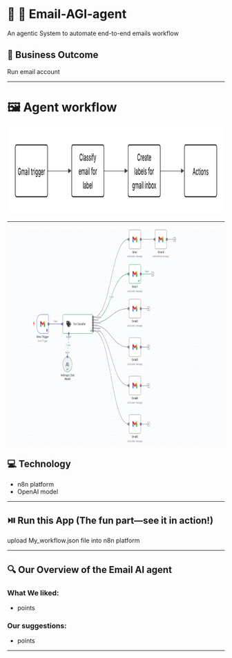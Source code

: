 # 📧 🤖 Email-AGI-agent

An agentic System to automate end-to-end emails workflow

## 💸 Business Outcome

Run email account

--- 
# 🖼️ Agent workflow
<img src="https://github.com/KingJohn12/Email-AGI-agent/blob/main/image/Workflow.png" height=200 width=800>
<hr>
<img src="https://github.com/KingJohn12/Email-AGI-agent/blob/main/image/email_workflow.png" height=500 width=800>

## 💻 Technology

- n8n platform
- OpenAI model

--- 

## ⏯️ Run this App (The fun part—see it in action!)

upload My_workflow.json file into n8n platform

--- 

## 🔍 Our Overview of the Email AI agent

### What We liked:

- points

### Our suggestions:

- points

--- 

